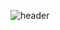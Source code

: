 <div>
  
<!--Header-->
![header](https://capsule-render.vercel.app/api?type=Blur&color=auto&height=300&section=header&text=Hello,%20Yum%20World!&desc=This%20is%20Yunmi%20playground.%20&fontSize=90&descSize=30&fontAlignY=40.)

</div>


<div>
<!--body-->



</div>







<!--
**shinyunmi/Yunmi-Shin* is a ✨ _special_ ✨ repository because its `README.md` (this file) appears on your GitHub profile.

Here are some ideas to get you started:
- Hi there 👋
- 🔭 I’m currently working on ...
- 🌱 I’m currently learning ...
- 👯 I’m looking to collaborate on ...
- 🤔 I’m looking for help with ...
- 💬 Ask me about ...
- 📫 How to reach me: ...
- 😄 Pronouns: ...
- ⚡ Fun fact: ...
-->
